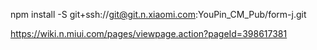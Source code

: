 
npm install -S git+ssh://git@git.n.xiaomi.com:YouPin_CM_Pub/form-j.git


https://wiki.n.miui.com/pages/viewpage.action?pageId=398617381